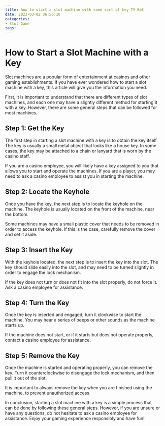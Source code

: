 ```yaml
---
title: how to start a slot machine with some sort of key TV Bet
date: 2023-03-02 06:56:10
categories:
- Slot Game
tags:
---
```

# How to Start a Slot Machine with a Key

Slot machines are a popular form of entertainment at casinos and other gaming establishments. If you have ever wondered how to start a slot machine with a key, this article will give you the information you need.

First, it is important to understand that there are different types of slot machines, and each one may have a slightly different method for starting it with a key. However, there are some general steps that can be followed for most machines.

## Step 1: Get the Key

The first step in starting a slot machine with a key is to obtain the key itself. The key is usually a small metal object that looks like a house key. In some cases, the key may be attached to a chain or lanyard that is worn by the casino staff.

If you are a casino employee, you will likely have a key assigned to you that allows you to start and operate the machines. If you are a player, you may need to ask a casino employee to assist you in starting the machine.

## Step 2: Locate the Keyhole

Once you have the key, the next step is to locate the keyhole on the machine. The keyhole is usually located on the front of the machine, near the bottom.

Some machines may have a small plastic cover that needs to be removed in order to access the keyhole. If this is the case, carefully remove the cover and set it aside.

## Step 3: Insert the Key

With the keyhole located, the next step is to insert the key into the slot. The key should slide easily into the slot, and may need to be turned slightly in order to engage the lock mechanism.

If the key does not turn or does not fit into the slot properly, do not force it. Ask a casino employee for assistance.

## Step 4: Turn the Key

Once the key is inserted and engaged, turn it clockwise to start the machine. You may hear a series of beeps or other sounds as the machine starts up.

If the machine does not start, or if it starts but does not operate properly, contact a casino employee for assistance.

## Step 5: Remove the Key

Once the machine is started and operating properly, you can remove the key. Turn it counterclockwise to disengage the lock mechanism, and then pull it out of the slot.

It is important to always remove the key when you are finished using the machine, to prevent unauthorized access.

In conclusion, starting a slot machine with a key is a simple process that can be done by following these general steps. However, if you are unsure or have any questions, do not hesitate to ask a casino employee for assistance. Enjoy your gaming experience responsibly and have fun!